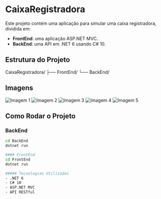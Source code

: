 # CaixaRegistradora

Este projeto contém uma aplicação para simular uma caixa registradora, dividida em:

- **FrontEnd**: uma aplicação ASP.NET MVC.
- **BackEnd**: uma API em .NET 6 usando C# 10.

## Estrutura do Projeto

CaixaRegistradora/ ├── FrontEnd/ └── BackEnd/

## Imagens

![Imagem 1]([CaixaRegistradora/ImagensProjeto/Backend.png](https://github.com/Matheusjkl35647/CaixaRegistradora/blob/main/ImagensProjeto/Backend.png))
![Imagem 2](CaixaRegistradora/ImagensProjeto/FrontEnd1.png)
![Imagem 3](CaixaRegistradora/ImagensProjeto/FrontEnd2.png)
![Imagem 4](CaixaRegistradora/ImagensProjeto/FrontEnd3.png)
![Imagem 5](CaixaRegistradora/ImagensProjeto/FrontEnd4.png)

## Como Rodar o Projeto

### BackEnd
```bash
cd BackEnd
dotnet run

#### FrontEnd
cd FrontEnd
dotnet run

##### Tecnologias Utilizadas
- .NET 6
- C# 10
- ASP.NET MVC
- API RESTful
